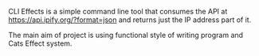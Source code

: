 CLI Effects is a simple command line tool that consumes the API at https://api.ipify.org/?format=json and returns just the IP address part of it.

The main aim of project is using functional style of writing program and Cats Effect system.